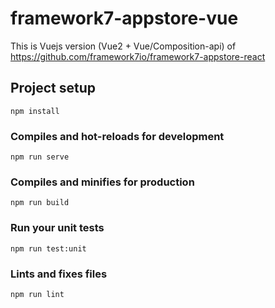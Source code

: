 # framework7-appstore-vue
This is Vuejs version (Vue2 + Vue/Composition-api) of https://github.com/framework7io/framework7-appstore-react

## Project setup
```
npm install
```

### Compiles and hot-reloads for development
```
npm run serve
```

### Compiles and minifies for production
```
npm run build
```

### Run your unit tests
```
npm run test:unit
```

### Lints and fixes files
```
npm run lint
```

